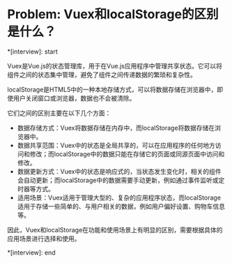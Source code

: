 # Problem: Vuex和localStorage的区别是什么？

*[interview]: start

Vuex是Vue.js的状态管理库，用于在Vue.js应用程序中管理共享状态。它可以将组件之间的状态集中管理，避免了组件之间传递数据的繁琐和复杂性。

localStorage是HTML5中的一种本地存储方式，可以将数据存储在浏览器中，即使用户关闭窗口或浏览器，数据也不会被清除。

它们之间的区别主要在以下几个方面：
- 数据存储方式：Vuex将数据存储在内存中，而localStorage将数据存储在浏览器中。
- 数据共享范围：Vuex中的状态是全局共享的，可以在应用程序的任何地方访问和修改；而localStorage中的数据只能在存储它的页面或同源页面中访问和修改。
- 数据更新方式：Vuex中的状态是响应式的，当状态发生变化时，相关的组件会自动更新；而localStorage中的数据需要手动更新，例如通过事件监听或定时器等方式。
- 适用场景：Vuex适用于管理大型的、复杂的应用程序状态，而localStorage适用于存储一些简单的、与用户相关的数据，例如用户偏好设置、购物车信息等。

因此，Vuex和localStorage在功能和使用场景上有明显的区别，需要根据具体的应用场景进行选择和使用。

*[interview]: end
